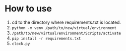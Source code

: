 # How to use

1. cd to the directory where requirements.txt is located.
2. `python -m venv /path/to/new/virtual/environment`
3. `/path/to/new/virtual/environment/Scripts/activate`
4. `pip install -r requirements.txt`
5. `clock.py`

